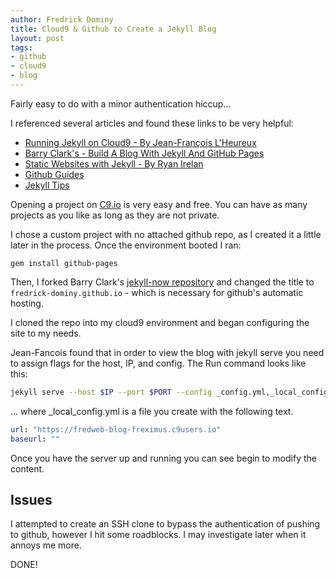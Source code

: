 ```yaml
---
author: Fredrick Dominy
title: Cloud9 & Github to Create a Jekyll Blog
layout: post
tags:
- github
- cloud9
- blog
---
```


Fairly easy to do with a minor authentication hiccup...

I referenced several articles and found these links to be very helpful:

* [Running Jekyll on Cloud9 - By Jean-François L'Heureux](http://jflh.ca/2016-01-18-running-jekyll-on-cloud9/)
* [Barry Clark's - Build A Blog With Jekyll And GitHub Pages](https://www.smashingmagazine.com/2014/08/build-blog-jekyll-github-pages/)
* [Static Websites with Jekyll - By Ryan Irelan](https://www.google.com/url?q=https%3A%2F%2Fapp.pluralsight.com%2Flibrary%2Fcourses%2Fstatic-websites-with-jekyll%2Fdescription&sa=D&sntz=1&usg=AFQjCNHf76ZNa8T97LfX32fNtbKKWysPpw)
* [Github Guides](https://guides.github.com/features/mastering-markdown/)
* [Jekyll Tips](http://jekyll.tips/)

Opening a project on [C9.io](https://c9.io/) is very easy and free. You can have as many projects as you like as long as they are not private.

I chose a custom project with no attached github repo, as I created it a little later in the process. Once the environment booted I ran:

```
gem install github-pages
```

Then, I forked Barry Clark's [jekyll-now repository](https://github.com/barryclark/jekyll-now) and changed the title to `fredrick-dominy.github.io` - which is necessary for github's automatic hosting.

I cloned the repo into my cloud9 environment and began configuring the site to my needs.

Jean-Fancois found that in order to view the blog with jekyll serve you need to assign flags for the host, IP, and config. The Run command looks like this:

``` bash
jekyll serve --host $IP --port $PORT --config _config.yml,_local_config.yml
```

... where _local_config.yml is a file you create with the following text.


``` yaml
url: "https://fredweb-blog-freximus.c9users.io"
baseurl: ""
```

Once you have the server up and running you can see begin to modify the content.

## Issues

I attempted to create an SSH clone to bypass the authentication of pushing to github, however I hit some roadblocks.  I may investigate later when it annoys me more.

DONE!



